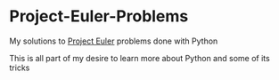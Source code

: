 # Project-Euler-Problems

My solutions to [Project Euler](https://projecteuler.net/archives) problems done with Python

This is all part of my desire to learn more about Python and some of its tricks